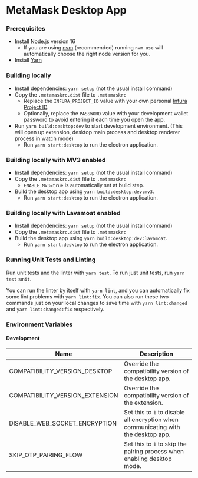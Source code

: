 # MetaMask Desktop App
### Prerequisites

- Install [Node.js](https://nodejs.org) version 16
    - If you are using [nvm](https://github.com/creationix/nvm#installation) (recommended) running `nvm use` will automatically choose the right node version for you.
- Install [Yarn](https://yarnpkg.com/en/docs/install)

### Building locally

- Install dependencies: `yarn setup` (not the usual install command)
- Copy the `.metamaskrc.dist` file to `.metamaskrc`
    - Replace the `INFURA_PROJECT_ID` value with your own personal [Infura Project ID](https://infura.io/docs).
    - Optionally, replace the `PASSWORD` value with your development wallet password to avoid entering it each time you open the app.
- Run `yarn build:desktop:dev` to start development environment. (This will open up extension, desktop main process and desktop renderer process in watch mode)
    - Run `yarn start:desktop` to run the electron application.

### Building locally with MV3 enabled

- Install dependencies: `yarn setup` (not the usual install command)
- Copy the `.metamaskrc.dist` file to `.metamaskrc`
    - `ENABLE_MV3=true` is automatically set at build step.
- Build the desktop app using `yarn build:desktop:dev:mv3`.
    - Run `yarn start:desktop` to run the electron application.

### Building locally with Lavamoat enabled

- Install dependencies: `yarn setup` (not the usual install command)
- Copy the `.metamaskrc.dist` file to `.metamaskrc`
- Build the desktop app using `yarn build:desktop:dev:lavamoat`.
    - Run `yarn start:desktop` to run the electron application.

### Running Unit Tests and Linting

Run unit tests and the linter with `yarn test`. To run just unit tests, run `yarn test:unit`.

You can run the linter by itself with `yarn lint`, and you can automatically fix some lint problems with `yarn lint:fix`. You can also run these two commands just on your local changes to save time with `yarn lint:changed` and `yarn lint:changed:fix` respectively.


### Environment Variables

#### Development

| Name | Description |
| ---  | --- |
| COMPATIBILITY_VERSION_DESKTOP | Override the compatibility version of the desktop app. |
| COMPATIBILITY_VERSION_EXTENSION | Override the compatibility version of the extension. |
| DISABLE_WEB_SOCKET_ENCRYPTION | Set this to `1` to disable all encryption when communicating with the desktop app. |
| SKIP_OTP_PAIRING_FLOW | Set this to `1` to skip the pairing process when enabling desktop mode. |
